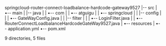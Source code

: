springcloud-router-connect-loadbalance-hardcode-gateway9527
|-- src
|   •-- main
|       |-- java
|       |   •-- com
|       |       •-- atguigu
|       |           •-- springcloud
|       |               |-- config
|       |               |   •-- GateWayConfig.java
|       |               |-- filter
|       |               |   •-- LoginFilter.java
|       |               •-- RouterConnectLoadbalanceHardcodeGateWay9527.java
|       •-- resources
|           •-- application.yml
•-- pom.xml

9 directories, 5 files
